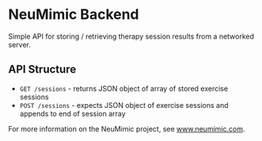 # NeuMimic Backend

Simple API for storing / retrieving therapy session results from a networked server.

## API Structure

- `GET /sessions` - returns JSON object of array of stored exercise sessions
- `POST /sessions` - expects JSON object of exercise sessions and appends to end of session array

For more information on the NeuMimic project, see www.neumimic.com.
